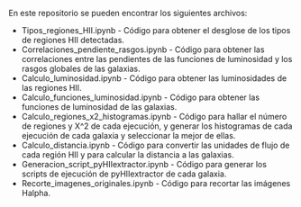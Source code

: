En este repositorio se pueden encontrar los siguientes archivos:

  - Tipos_regiones_HII.ipynb - Código para obtener el desglose de los tipos de regiones HII detectadas.
  - Correlaciones_pendiente_rasgos.ipynb - Código para obtener las correlaciones entre las pendientes de las funciones de luminosidad y los rasgos globales de las galaxias.
  - Calculo_luminosidad.ipynb - Código para obtener las luminosidades de las regiones HII.
  - Calculo_funciones_luminosidad.ipynb - Código para obtener las funciones de luminosidad de las galaxias.
  - Calculo_regiones_x2_histogramas.ipynb - Código para hallar el número de regiones y X^2 de cada ejecución, y generar los histogramas de cada ejecución de cada galaxia y seleccionar la mejor de ellas.
  - Calculo_distancia.ipynb - Código para convertir las unidades de flujo de cada región HII y para calcular la distancia a las galaxias.
  - Generacion_script_pyHIIextractor.ipynb - Código para generar los scripts de ejecución de pyHIIextractor de cada galaxia.
  - Recorte_imagenes_originales.ipynb - Código para recortar las imágenes Halpha.
